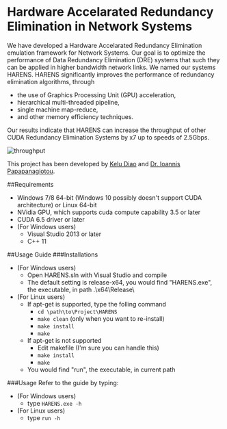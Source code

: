 # Hardware Accelarated Redundancy Elimination in Network Systems

We have developed a Hardware Accelarated Redundancy Elimination emulation framework for Network Systems. Our goal is to optimize the performance of Data Redundancy Elimination (DRE) systems that such they can be applied in higher bandwidth network links. We named our systems HARENS. HARENS significantly improves the performance of redundancy elimination algorithms, through 
- the use of Graphics Processing Unit (GPU) acceleration,  
- hierarchical multi-threaded pipeline, 
- single machine map-reduce, 
- and other memory efficiency techniques.

Our results indicate that HARENS can increase the throughput of other CUDA Redundancy Elimination Systems by x7 up to speeds of 2.5Gbps.

![throughput](https://cloud.githubusercontent.com/assets/4562887/11403658/e47858c8-9352-11e5-80c4-af876147ea8b.png)

This project has been developed by [Kelu Diao](mailto:keludiao@gmail.com) and [Dr. Ioannis Papapanagiotou](mailto:ipapapa@ncsu.edu).

##Requirements
- Windows 7/8 64-bit (Windows 10 possibly doesn't support CUDA architecture) or Linux 64-bit
- NVidia GPU, which supports cuda compute capability 3.5 or later
- CUDA 6.5 driver or later
- (For Windows users)
  - Visual Studio 2013 or later
  - C++ 11

##Usage Guide
###Installations
- (For Windows users)
  - Open HARENS.sln with Visual Studio and compile
  - The default setting is release-x64, you would find "HARENS.exe", the executable, in path .\x64\Release\
- (For Linux users)
  - If apt-get is supported, type the folling command
    - ```cd \path\to\Project\HARENS```
    - ```make clean``` (only when you want to re-install)
    - ```make install```
    - ```make```
  - If apt-get is not supported
    - Edit makefile (I'm sure you can handle this)
    - ```make install```
    - ```make```
  - You would find "run", the executable, in current path

###Usage
Refer to the guide by typing:
- (For Windows users)
  - type ```HARENS.exe -h```
- (For Linux users)
  - type ```run -h```

